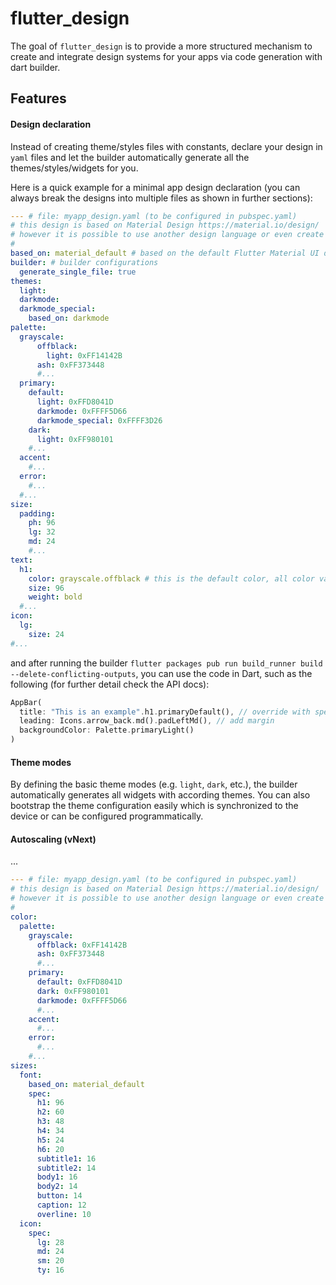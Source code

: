 # flutter_design

The goal of `flutter_design` is to provide a more structured mechanism to create and integrate design systems for your apps via code generation with dart builder.

## Features

#### Design declaration

Instead of creating theme/styles files with constants, declare your design in `yaml` files and let the builder automatically generate all the themes/styles/widgets for you. 

Here is a quick example for a minimal app design declaration (you can always break the designs into multiple files as shown in further sections):

```yaml
--- # file: myapp_design.yaml (to be configured in pubspec.yaml)
# this design is based on Material Design https://material.io/design/
# however it is possible to use another design language or even create your own
# 
based_on: material_default # based on the default Flutter Material UI design
builder: # builder configurations
  generate_single_file: true
themes:
  light:
  darkmode:
  darkmode_special:
    based_on: darkmode
palette:
  grayscale:  
      offblack: 
        light: 0xFF14142B
      ash: 0xFF373448
      #...
  primary:
    default: 
      light: 0xFFD8041D
      darkmode: 0xFFFF5D66
      darkmode_special: 0xFFFF3D26
    dark: 
      light: 0xFF980101
    #...
  accent:
    #...
  error:
    #...
  #...
size:
  padding:
    ph: 96
    lg: 32
    md: 24
    #...
text:
  h1:
    color: grayscale.offblack # this is the default color, all color variation will be generated
    size: 96
    weight: bold
  #...
icon:
  lg:
    size: 24
#...
```

and after running the builder `flutter packages pub run build_runner build --delete-conflicting-outputs`, you can use the code in Dart, such as the following (for further detail check the API docs):

```dart
AppBar(
  title: "This is an example".h1.primaryDefault(), // override with specific color
  leading: Icons.arrow_back.md().padLeftMd(), // add margin
  backgroundColor: Palette.primaryLight()
)
```

#### Theme modes

By defining the basic theme modes (e.g. `light`, `dark`, etc.), the builder automatically generates all widgets with according themes. You can also bootstrap the theme configuration easily which is synchronized to the device or can be configured programmatically.

#### Autoscaling (vNext)

...







```yaml
--- # file: myapp_design.yaml (to be configured in pubspec.yaml)
# this design is based on Material Design https://material.io/design/
# however it is possible to use another design language or even create your own
# 
color:
  palette:
    grayscale:
      offblack: 0xFF14142B
      ash: 0xFF373448
      #...
    primary:
      default: 0xFFD8041D
      dark: 0xFF980101
      darkmode: 0xFFFF5D66
      #...
    accent:
      #...
    error:
      #...
    #...
sizes:
  font:
    based_on: material_default
    spec:
      h1: 96
      h2: 60
      h3: 48
      h4: 34
      h5: 24
      h6: 20
      subtitle1: 16
      subtitle2: 14
      body1: 16
      body2: 14
      button: 14
      caption: 12
      overline: 10
  icon:
    spec:
      lg: 28 
      md: 24
      sm: 20
      ty: 16
```

